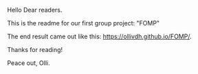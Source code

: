 

Hello Dear readers.

This is the readme for our first group project: "FOMP"

The end result came out like this: https://ollivdh.github.io/FOMP/. 

Thanks for reading!

Peace out, Olli.

